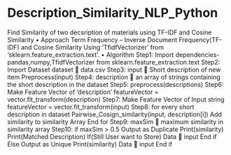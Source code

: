 # Description_Similarity_NLP_Python
Find Similarity of two decsription of materials using TF-IDF and Cosine Similarity
• Approach
 Term Frequency – Inverse Document Frequency(TF-IDF) and Cosine Similarity
 Using ‘TfidfVectorizer’ from ‘sklearn.feature_extraction.text’.
• Algorithm
 Step1: Import dependencies- pandas,numpy,TfidfVectorizer from
 sklearn.feature_extraction.text
 Step2: Import Dataset
 dataset  data.csv
Step3: input  Short description of new item
 Preprocess(input)
Step4: description  an array of strings containing the short description in
 the dataset
Step5: preprocess(descriptions)
Step6: Make Feature Vector of ‘description’
 featureVector = vector.fit_transform(description)
Step7: Make Feature Vector of Input string
 featureVector = vector.fit_transform(input)
Step8: for every short description in dataset
 Pairwise_Cosign_similarity(input, description[i])
 Add similarity to similarity Array
 End for
Step9: maxSim  maximum similarity in similarity array
Step10: if maxSim > 0.5
 Output as Duplicate
 Print(similarity)
 Print(Matched Description)
 If(Still User want to Store)
 Data  input
 End if
 Else
 Output as Unique
 Print(similarity)
 Data  input
 End if

